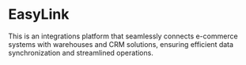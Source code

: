 # EasyLink
This is an integrations platform that seamlessly connects e-commerce systems with warehouses and CRM solutions, ensuring efficient data synchronization and streamlined operations.
